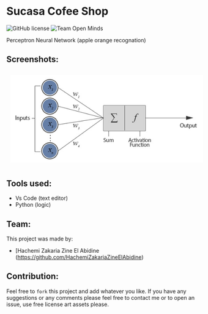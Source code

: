 # Sucasa Cofee Shop 

![GitHub license](https://img.shields.io/github/license/open-minds/Train_Track_Repair_GGJ2020.svg)
![Team Open Minds](https://img.shields.io/badge/Members%20of-Team%20Open%20Minds-blue.svg?color=0099CC)

Perceptron Neural Network (apple orange recognation)

## Screenshots:

<img src="\images\perceptron.jpg" style="margin: 10px">
	


## Tools used:
* Vs Code (text editor)
* Python (logic)


## Team:
This project was made by: 
* [Hachemi Zakaria Zine El Abidine (https://github.com/HachemiZakariaZineElAbidine)


## Contribution:
Feel free to `fork` this project and add whatever you like. If you have any suggestions or any comments please feel free to contact me or to open an issue, use free license art assets please.